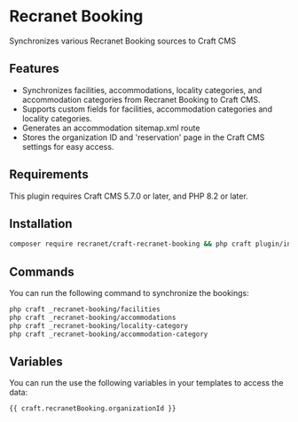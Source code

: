 # Recranet Booking

Synchronizes various Recranet Booking sources to Craft CMS

## Features

- Synchronizes facilities, accommodations, locality categories, and accommodation categories from Recranet Booking to Craft CMS.
- Supports custom fields for facilities, accommodation categories and locality categories.
- Generates an accommodation sitemap.xml route
- Stores the organization ID and 'reservation' page in the Craft CMS settings for easy access.

## Requirements

This plugin requires Craft CMS 5.7.0 or later, and PHP 8.2 or later.

## Installation

```bash 
composer require recranet/craft-recranet-booking && php craft plugin/install _recranet-booking
```

## Commands

You can run the following command to synchronize the bookings:

```bash
php craft _recranet-booking/facilities
php craft _recranet-booking/accommodations
php craft _recranet-booking/locality-category
php craft _recranet-booking/accommodation-category
```

## Variables

You can run the use the following variables in your templates to access the data:

```twig
{{ craft.recranetBooking.organizationId }}
```